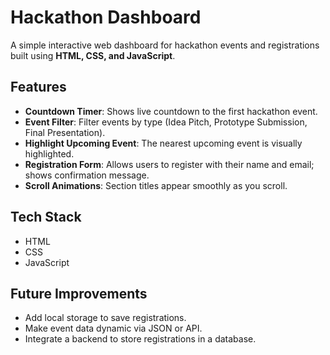 # Hackathon Dashboard

A simple interactive web dashboard for hackathon events and registrations built using **HTML, CSS, and JavaScript**.

## Features

- **Countdown Timer**: Shows live countdown to the first hackathon event.
- **Event Filter**: Filter events by type (Idea Pitch, Prototype Submission, Final Presentation).
- **Highlight Upcoming Event**: The nearest upcoming event is visually highlighted.
- **Registration Form**: Allows users to register with their name and email; shows confirmation message.
- **Scroll Animations**: Section titles appear smoothly as you scroll.

## Tech Stack

- HTML
- CSS
- JavaScript

## Future Improvements

- Add local storage to save registrations.
- Make event data dynamic via JSON or API.
- Integrate a backend to store registrations in a database.
